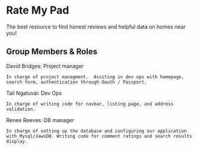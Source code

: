 # Rate My Pad 

The best resource to find honest reviews and helpful data on homes near you!

## Group Members & Roles

David Bridges: Project manager
```
In charge of project managment.  Assiting in dev ops with homepage, search form, authentication through Oauth / Passport.
```

Tali Ngatuvai: Dev Ops
```
In charge of writing code for navbar, listing page, and address validation.
```

Renee Reeves: DB manager 
```
In charge of setting up the database and configuring our application with Mysql/JawsDB. Writing code for comment ratings and search results display.

```

